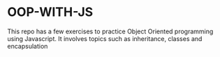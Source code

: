 # OOP-WITH-JS
This repo has a few exercises to practice Object Oriented programming using Javascript. It involves topics such as inheritance, classes and encapsulation
